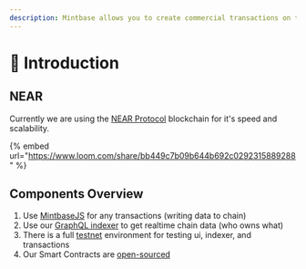 ```yaml
---
description: Mintbase allows you to create commercial transactions on the blockchain without the need to deploy or maintaining any complicated infrastructure.
---
```


# 🧠 Introduction

## NEAR

Currently we are using the [NEAR Protocol](https://near.org/) blockchain for it's speed and scalability.

{% embed url="https://www.loom.com/share/bb449c7b09b644b692c0292315889288" %}

## Components Overview

1. Use [MintbaseJS](https://www.npmjs.com/package/mintbase) for any transactions (writing data to chain)&#x20;
2. Use our [GraphQL indexer](read-data/mintbase-graph.md) to get realtime chain data (who owns what)
3. There is a full [testnet](https://testnet.mintbase.io/) environment for testing ui, indexer, and transactions
4. Our Smart Contracts are [open-sourced](https://github.com/Mintbase/mintbase-core/tree/master/store)
